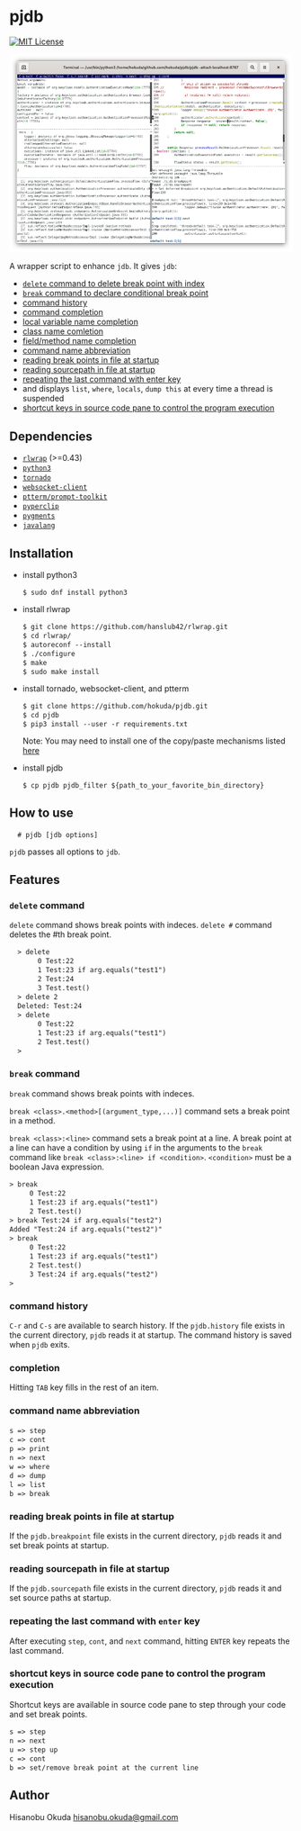 pjdb
====

[![MIT License](http://img.shields.io/badge/license-MIT-blue.svg?style=flat-square)][license]

[license]: https://github.com/hokuda/pjdb/blob/master/LICENSE

![screen-shot](screen-shot.png)

A wrapper script to enhance `jdb`. It gives `jdb`:

* [`delete` command to delete break point with index](#delete-command)
* [`break` command to declare conditional break point](#break-command)
* [command history](#command-history)
* [command completion](#completion)
* [local variable name completion](#completion)
* [class name comletion](#completion)
* [field/method name completion](#completion)
* [command name abbreviation](#command-name-abbreviation)
* [reading break points in file at startup](#reading-break-points-in-file-at-startup)
* [reading sourcepath in file at startup](#reading-sourcepath-in-file-at-startup)
* [repeating the last command with enter key](#repeating-the-last-command-with-enter-key)
* and displays `list`, `where`, `locals`, `dump this` at every time a thread is suspended
* [shortcut keys in source code pane to control the program execution](#shortcut_keys_in_source_code_pane_to_control_the_program_execution)


Dependencies
------------

* [`rlwrap`](https://github.com/hanslub42/rlwrap) (>=0.43)
* [`python3`](https://www.python.org/)
* [`tornado`](http://www.tornadoweb.org/en/stable/)
* [`websocket-client`](https://github.com/websocket-client/websocket-client)
* [`ptterm/prompt-toolkit`](https://github.com/prompt-toolkit/ptterm)
* [`pyperclip`](https://github.com/asweigart/pyperclip)
* [`pygments`](https://github.com/pygments/pygments)
* [`javalang`](https://github.com/c2nes/javalang)


Installation
------------

* install python3

      $ sudo dnf install python3

* install rlwrap

      $ git clone https://github.com/hanslub42/rlwrap.git
      $ cd rlwrap/
      $ autoreconf --install
      $ ./configure 
      $ make
      $ sudo make install

* install tornado, websocket-client, and ptterm

      $ git clone https://github.com/hokuda/pjdb.git
      $ cd pjdb
      $ pip3 install --user -r requirements.txt

  Note: You may need to install one of the copy/paste mechanisms listed [here](https://pyperclip.readthedocs.io/en/latest/index.html#not-implemented-error)

* install pjdb

      $ cp pjdb pjdb_filter ${path_to_your_favorite_bin_directory}


How to use
----------

      # pjdb [jdb options]

`pjdb` passes all options to `jdb`.


Features
--------

### `delete` command

  `delete` command shows break points with indeces. `delete #` command deletes the #th break point.

      > delete
           0 Test:22
           1 Test:23 if arg.equals("test1")
           2 Test:24
           3 Test.test()
      > delete 2
      Deleted: Test:24
      > delete
           0 Test:22
           1 Test:23 if arg.equals("test1")
           2 Test.test()
      > 

### `break` command

`break` command shows break points with indeces.

`break <class>.<method>[(argument_type,...)]` command sets a break point in a method.

`break <class>:<line>` command sets a break point at a line. A break point at a line can have a condition by using `if` in the arguments to the `break` command like `break <class>:<line> if <condition>`. `<condition>` must be a boolean Java expression.

    > break
         0 Test:22
         1 Test:23 if arg.equals("test1")
         2 Test.test()
    > break Test:24 if arg.equals("test2")
    Added "Test:24 if arg.equals("test2")"
    > break
         0 Test:22
         1 Test:23 if arg.equals("test1")
         2 Test.test()
         3 Test:24 if arg.equals("test2")
    > 

### command history

`C-r` and `C-s` are available to search history. If the `pjdb.history` file exists in the current directory, `pjdb` reads it at startup. The command history is saved when `pjdb` exits.

### completion

Hitting `TAB` key fills in the rest of an item.

### command name abbreviation

    s => step
    c => cont
    p => print
    n => next
    w => where
    d => dump
    l => list
    b => break

### reading break points in file at startup

If the `pjdb.breakpoint` file exists in the current directory, `pjdb` reads it and set break points at startup.

### reading sourcepath in file at startup

If the `pjdb.sourcepath` file exists in the current directory, `pjdb` reads it and set source paths at startup.
  
### repeating the last command with `enter` key

After executing `step`, `cont`, and `next` command, hitting `ENTER` key repeats the last command.

### shortcut keys in source code pane to control the program execution

Shortcut keys are available in source code pane to step through your code and set break points.

    s => step
    n => next
    u => step up
    c => cont
    b => set/remove break point at the current line

Author
------

Hisanobu Okuda hisanobu.okuda@gmail.com
